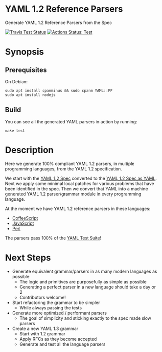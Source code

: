 YAML 1.2 Reference Parsers
==========================

Generate YAML 1.2 Reference Parsers from the Spec

[![Travis Test Status](
https://travis-ci.org/yaml/yaml-reference-parser.svg?branch=master)](
https://travis-ci.org/yaml/yaml-reference-parser)
[![Actions Status: Test](
https://github.com/yaml/yaml-reference-parser/workflows/Test/badge.svg)](
https://github.com/yaml/yaml-reference-parser/actions?query=workflow%3A"Test")

# Synopsis

## Prerequisites

On Debian:

    sudo apt install cpanminus && sudo cpanm YAML::PP
    sudo apt install nodejs

## Build

You can see all the generated YAML parsers in action by running:

    make test

# Description

Here we generate 100% compliant YAML 1.2 parsers, in multiple programming
languages, from the YAML 1.2 specification.

We start with the [YAML 1.2 Spec](
https://yaml.org/spec/1.2/spec.html#id2770814) converted to the [YAML 1.2 Spec
as YAML](
https://github.com/yaml/yaml-grammar/blob/master/yaml-spec-1.2-patch.yaml).
Next we apply some minimal local patches for various problems that have been
identified in the spec.
Then we convert that YAML into a machine generated YAML 1.2 parser/grammar
module in every programming language.

At the moment we have YAML 1.2 reference parsers in these languages:
  * [CoffeeScript](
    https://github.com/yaml/yaml-grammar/tree/master/parser/coffeescript/lib/grammar.coffee)
  * [JavaScript](
    https://github.com/yaml/yaml-grammar/tree/master/parser/javascript/lib/grammar.js)
  * [Perl](
    https://github.com/yaml/yaml-grammar/tree/master/parser/perl/lib/Grammar.pm)

The parsers pass 100% of the [YAML Test Suite](
https://github.com/yaml/yaml-test-suite/)!

# Next Steps

* Generate equivalent grammar/parsers in as many modern languages as possible
  * The logic and primitives are purposefully as simple as possible
  * Generating a perfect parser in a new language should take a day or 2
  * Contributors welcome!
* Start refactoring the grammar to be simpler
  * While always passing the tests
* Generate more optimized / performant parsers
  * The goal of simplicity and sticking exactly to the spec made slow parsers
* Create a new YAML 1.3 grammar
  * Start with 1.2 grammar
  * Apply RFCs as they become accepted
  * Generate and test all the language parsers
